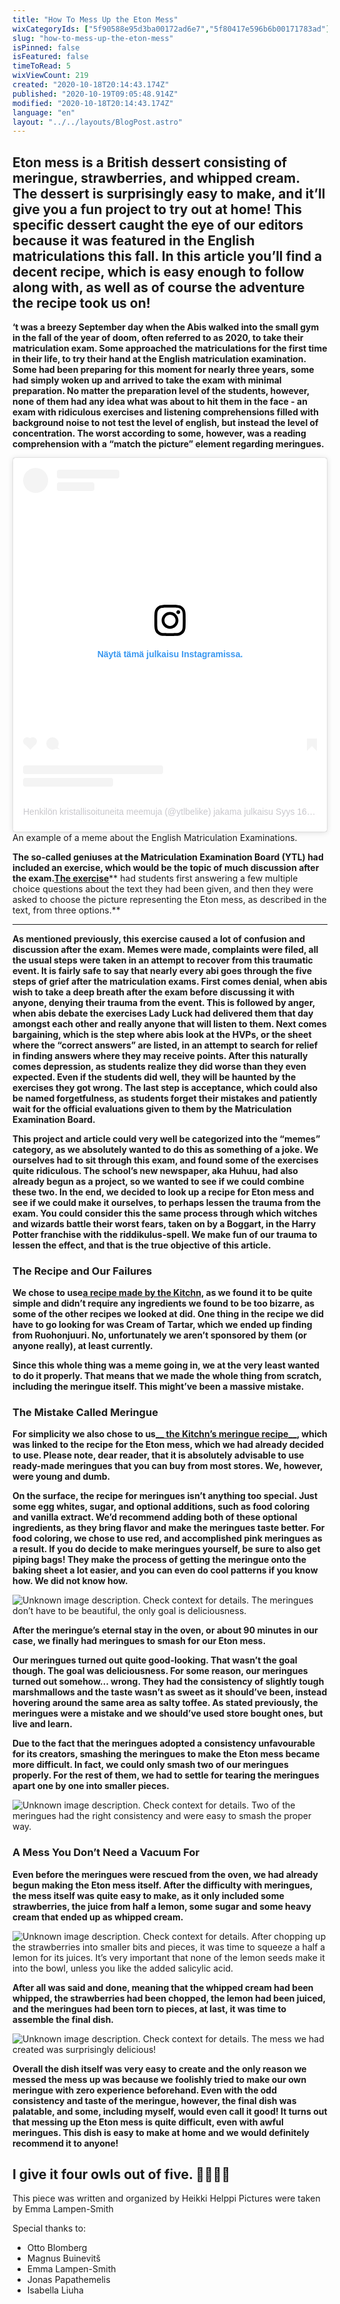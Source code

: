 ```yaml
---
title: "How To Mess Up the Eton Mess"
wixCategoryIds: ["5f90588e95d3ba00172ad6e7","5f80417e596b6b00171783ad"]
slug: "how-to-mess-up-the-eton-mess"
isPinned: false
isFeatured: false
timeToRead: 5
wixViewCount: 219
created: "2020-10-18T20:14:43.174Z"
published: "2020-10-19T09:05:48.914Z"
modified: "2020-10-18T20:14:43.174Z"
language: "en"
layout: "../../layouts/BlogPost.astro"
---
```

## Eton mess is a British dessert consisting of meringue, strawberries, and whipped cream.  The dessert is surprisingly easy to make, and it’ll give you a fun project to try out at home! This specific dessert caught the eye of our editors because it was featured in the English matriculations this fall. In this article you’ll find a decent recipe, which is easy enough to follow along with, as well as of course the adventure the recipe took us on!

**‘t was a breezy September day when the Abis walked into the small gym in the fall of the year of doom, often referred to as 2020, to take their matriculation exam. Some approached the matriculations for the first time in their life, to try their hand at the English matriculation examination. Some had been preparing for this moment for nearly three years, some had simply woken up and arrived to take the exam with minimal preparation. No matter the preparation level of the students, however, none of them had any idea what was about to hit them in the face - an exam with ridiculous exercises and listening comprehensions filled with background noise to not test the level of english, but instead the level of concentration. The worst according to some, however, was a reading comprehension with a “match the picture” element regarding meringues.**

<blockquote class="instagram-media" data-instgrm-permalink="https://www.instagram.com/p/CFNGS9qnbjA/?utm_source=ig_embed&amp;utm_campaign=loading" data-instgrm-version="12" style=" background:#FFF; border:0; border-radius:3px; box-shadow:0 0 1px 0 rgba(0,0,0,0.5),0 1px 10px 0 rgba(0,0,0,0.15); margin: 1px; max-width:540px; min-width:326px; padding:0; width:99.375%; width:-webkit-calc(100% - 2px); width:calc(100% - 2px);"><div style="padding:16px;"> <a href="https://www.instagram.com/p/CFNGS9qnbjA/?utm_source=ig_embed&amp;utm_campaign=loading" style=" background:#FFFFFF; line-height:0; padding:0 0; text-align:center; text-decoration:none; width:100%;" target="_blank"> <div style=" display: flex; flex-direction: row; align-items: center;"> <div style="background-color: #F4F4F4; border-radius: 50%; flex-grow: 0; height: 40px; margin-right: 14px; width: 40px;"></div> <div style="display: flex; flex-direction: column; flex-grow: 1; justify-content: center;"> <div style=" background-color: #F4F4F4; border-radius: 4px; flex-grow: 0; height: 14px; margin-bottom: 6px; width: 100px;"></div> <div style=" background-color: #F4F4F4; border-radius: 4px; flex-grow: 0; height: 14px; width: 60px;"></div></div></div><div style="padding: 19% 0;"></div> <div style="display:block; height:50px; margin:0 auto 12px; width:50px;"><svg width="50px" height="50px" viewBox="0 0 60 60" version="1.1" xmlns="https://www.w3.org/2000/svg" xmlns:xlink="https://www.w3.org/1999/xlink"><g stroke="none" stroke-width="1" fill="none" fill-rule="evenodd"><g transform="translate(-511.000000, -20.000000)" fill="#000000"><g><path d="M556.869,30.41 C554.814,30.41 553.148,32.076 553.148,34.131 C553.148,36.186 554.814,37.852 556.869,37.852 C558.924,37.852 560.59,36.186 560.59,34.131 C560.59,32.076 558.924,30.41 556.869,30.41 M541,60.657 C535.114,60.657 530.342,55.887 530.342,50 C530.342,44.114 535.114,39.342 541,39.342 C546.887,39.342 551.658,44.114 551.658,50 C551.658,55.887 546.887,60.657 541,60.657 M541,33.886 C532.1,33.886 524.886,41.1 524.886,50 C524.886,58.899 532.1,66.113 541,66.113 C549.9,66.113 557.115,58.899 557.115,50 C557.115,41.1 549.9,33.886 541,33.886 M565.378,62.101 C565.244,65.022 564.756,66.606 564.346,67.663 C563.803,69.06 563.154,70.057 562.106,71.106 C561.058,72.155 560.06,72.803 558.662,73.347 C557.607,73.757 556.021,74.244 553.102,74.378 C549.944,74.521 548.997,74.552 541,74.552 C533.003,74.552 532.056,74.521 528.898,74.378 C525.979,74.244 524.393,73.757 523.338,73.347 C521.94,72.803 520.942,72.155 519.894,71.106 C518.846,70.057 518.197,69.06 517.654,67.663 C517.244,66.606 516.755,65.022 516.623,62.101 C516.479,58.943 516.448,57.996 516.448,50 C516.448,42.003 516.479,41.056 516.623,37.899 C516.755,34.978 517.244,33.391 517.654,32.338 C518.197,30.938 518.846,29.942 519.894,28.894 C520.942,27.846 521.94,27.196 523.338,26.654 C524.393,26.244 525.979,25.756 528.898,25.623 C532.057,25.479 533.004,25.448 541,25.448 C548.997,25.448 549.943,25.479 553.102,25.623 C556.021,25.756 557.607,26.244 558.662,26.654 C560.06,27.196 561.058,27.846 562.106,28.894 C563.154,29.942 563.803,30.938 564.346,32.338 C564.756,33.391 565.244,34.978 565.378,37.899 C565.522,41.056 565.552,42.003 565.552,50 C565.552,57.996 565.522,58.943 565.378,62.101 M570.82,37.631 C570.674,34.438 570.167,32.258 569.425,30.349 C568.659,28.377 567.633,26.702 565.965,25.035 C564.297,23.368 562.623,22.342 560.652,21.575 C558.743,20.834 556.562,20.326 553.369,20.18 C550.169,20.033 549.148,20 541,20 C532.853,20 531.831,20.033 528.631,20.18 C525.438,20.326 523.257,20.834 521.349,21.575 C519.376,22.342 517.703,23.368 516.035,25.035 C514.368,26.702 513.342,28.377 512.574,30.349 C511.834,32.258 511.326,34.438 511.181,37.631 C511.035,40.831 511,41.851 511,50 C511,58.147 511.035,59.17 511.181,62.369 C511.326,65.562 511.834,67.743 512.574,69.651 C513.342,71.625 514.368,73.296 516.035,74.965 C517.703,76.634 519.376,77.658 521.349,78.425 C523.257,79.167 525.438,79.673 528.631,79.82 C531.831,79.965 532.853,80.001 541,80.001 C549.148,80.001 550.169,79.965 553.369,79.82 C556.562,79.673 558.743,79.167 560.652,78.425 C562.623,77.658 564.297,76.634 565.965,74.965 C567.633,73.296 568.659,71.625 569.425,69.651 C570.167,67.743 570.674,65.562 570.82,62.369 C570.966,59.17 571,58.147 571,50 C571,41.851 570.966,40.831 570.82,37.631"></path></g></g></g></svg></div><div style="padding-top: 8px;"> <div style=" color:#3897f0; font-family:Arial,sans-serif; font-size:14px; font-style:normal; font-weight:550; line-height:18px;"> Näytä tämä julkaisu Instagramissa.</div></div><div style="padding: 12.5% 0;"></div> <div style="display: flex; flex-direction: row; margin-bottom: 14px; align-items: center;"><div> <div style="background-color: #F4F4F4; border-radius: 50%; height: 12.5px; width: 12.5px; transform: translateX(0px) translateY(7px);"></div> <div style="background-color: #F4F4F4; height: 12.5px; transform: rotate(-45deg) translateX(3px) translateY(1px); width: 12.5px; flex-grow: 0; margin-right: 14px; margin-left: 2px;"></div> <div style="background-color: #F4F4F4; border-radius: 50%; height: 12.5px; width: 12.5px; transform: translateX(9px) translateY(-18px);"></div></div><div style="margin-left: 8px;"> <div style=" background-color: #F4F4F4; border-radius: 50%; flex-grow: 0; height: 20px; width: 20px;"></div> <div style=" width: 0; height: 0; border-top: 2px solid transparent; border-left: 6px solid #f4f4f4; border-bottom: 2px solid transparent; transform: translateX(16px) translateY(-4px) rotate(30deg)"></div></div><div style="margin-left: auto;"> <div style=" width: 0px; border-top: 8px solid #F4F4F4; border-right: 8px solid transparent; transform: translateY(16px);"></div> <div style=" background-color: #F4F4F4; flex-grow: 0; height: 12px; width: 16px; transform: translateY(-4px);"></div> <div style=" width: 0; height: 0; border-top: 8px solid #F4F4F4; border-left: 8px solid transparent; transform: translateY(-4px) translateX(8px);"></div></div></div> <div style="display: flex; flex-direction: column; flex-grow: 1; justify-content: center; margin-bottom: 24px;"> <div style=" background-color: #F4F4F4; border-radius: 4px; flex-grow: 0; height: 14px; margin-bottom: 6px; width: 224px;"></div> <div style=" background-color: #F4F4F4; border-radius: 4px; flex-grow: 0; height: 14px; width: 144px;"></div></div></a><p style=" color:#c9c8cd; font-family:Arial,sans-serif; font-size:14px; line-height:17px; margin-bottom:0; margin-top:8px; overflow:hidden; padding:8px 0 7px; text-align:center; text-overflow:ellipsis; white-space:nowrap;"><a href="https://www.instagram.com/p/CFNGS9qnbjA/?utm_source=ig_embed&amp;utm_campaign=loading" style=" color:#c9c8cd; font-family:Arial,sans-serif; font-size:14px; font-style:normal; font-weight:normal; line-height:17px; text-decoration:none;" target="_blank">Henkilön kristallisoituneita meemuja (@ytlbelike) jakama julkaisu</a> <time style=" font-family:Arial,sans-serif; font-size:14px; line-height:17px;" datetime="2020-09-16T16:47:35+00:00">Syys 16, 2020 kello 9.47 PDT</time></p></div></blockquote> <script async src="//www.instagram.com/embed.js"></script>
An example of a meme about the English Matriculation Examinations.

**The so-called geniuses at the Matriculation Examination Board (YTL) had included an exercise, which would be the topic of much discussion after the exam.**[**__The exercise__**](http://yle.fi/plus/abitreenit/2020/syksy/2020-09-16_EA_fi/index.html#10)** had students first answering a few multiple choice questions about the text they had been given, and then they were asked to choose the picture representing the Eton mess, as described in the text, from three options.**
****
**As mentioned previously, this exercise caused a lot of confusion and discussion after the exam. Memes were made, complaints were filed, all the usual steps were taken in an attempt to recover from this traumatic event. It is fairly safe to say that nearly every abi goes through the five steps of grief after the matriculation exams. First comes denial, when abis wish to take a deep breath after the exam before discussing it with anyone, denying their trauma from the event. This is followed by anger, when abis debate the exercises Lady Luck had delivered them that day amongst each other and really anyone that will listen to them. Next comes bargaining, which is the step where abis look at the HVPs, or the sheet where the “correct answers” are listed, in an attempt to search for relief in finding answers where they may receive points. After this naturally comes depression, as students realize they did worse than they even expected. Even if the students did well, they will be haunted by the exercises they got wrong. The last step is acceptance, which could also be named forgetfulness, as students forget their mistakes and patiently wait for the official evaluations given to them by the Matriculation Examination Board.**

**This project and article could very well be categorized into the “memes” category, as we absolutely wanted to do this as something of a joke. We ourselves had to sit through this exam, and found some of the exercises quite ridiculous. The school’s new newspaper, aka Huhuu, had also already begun as a project, so we wanted to see if we could combine these two. In the end, we decided to look up a recipe for Eton mess and see if we could make it ourselves, to perhaps lessen the trauma from the exam. You could consider this the same process through which witches and wizards battle their worst fears, taken on by a Boggart, in the Harry Potter franchise with the riddikulus-spell. We make fun of our trauma to lessen the effect, and that is the true objective of this article.**

### **The Recipe and Our Failures**

**We chose to use**[**__a recipe made by the Kitchn__**](https://www.thekitchn.com/eton-mess-22995381)**, as we found it to be quite simple and didn’t require any ingredients we found to be too bizarre, as some of the other recipes we looked at did. One thing in the recipe we did have to go looking for was Cream of Tartar, which we ended up finding from Ruohonjuuri. No, unfortunately we aren’t sponsored by them (or anyone really), at least currently.**

**Since this whole thing was a meme going in, we at the very least wanted to do it properly. That means that we made the whole thing from scratch, including the meringue itself. This might’ve been a massive mistake.**

### **The Mistake Called Meringue**

**For simplicity we also chose to us**[**__ the Kitchn’s meringue recipe__**](https://www.thekitchn.com/how-to-make-french-meringue-224412)**, which was linked to the recipe for the Eton mess, which we had already decided to use. Please note, dear reader, that it is absolutely advisable to use ready-made meringues that you can buy from most stores. We, however, were young and dumb.**

**On the surface, the recipe for meringues isn’t anything too special. Just some egg whites, sugar, and optional additions, such as food coloring and vanilla extract. We’d recommend adding both of these optional ingredients, as they bring flavor and make the meringues taste better. For food coloring, we chose to use red, and accomplished pink meringues as a result. If you do decide to make meringues yourself, be sure to also get piping bags! They make the process of getting the meringue onto the baking sheet a lot easier, and you can even do cool patterns if you know how. We did not know how.**

![Unknown image description. Check context for details.](https://static.wixstatic.com/media/a27d24_07a2b207698b49f9aaad836851038fe6~mv2.png) <!-- Original name: 9b43b3_a45a2d43ad11454790a6748bcbd3c893~mv2.jpg -->
The meringues don’t have to be beautiful, the only goal is deliciousness.

**After the meringue’s eternal stay in the oven, or about 90 minutes in our case, we finally had meringues to smash for our Eton mess.**

**Our meringues turned out quite good-looking. That wasn’t the goal though. The goal was deliciousness. For some reason, our meringues turned out somehow… wrong. They had the consistency of slightly tough marshmallows and the taste wasn’t as sweet as it should’ve been, instead hovering around the same area as salty toffee. As stated previously, the meringues were a mistake and we should’ve used store bought ones, but live and learn.**

**Due to the fact that the meringues adopted a consistency unfavourable for its creators, smashing the meringues to make the Eton mess became more difficult. In fact, we could only smash two of our meringues properly.  For the rest of them, we had to settle for tearing the meringues apart one by one into smaller pieces.**

![Unknown image description. Check context for details.](https://static.wixstatic.com/media/a27d24_892d95e277f44a06a0bb3fb0aa59258e~mv2.jpg) <!-- Original name: 9b43b3_065cf652190f4e448577fdf49b55efff~mv2.jpg -->
Two of the meringues had the right consistency and were easy to smash the proper way.

### **A Mess You Don’t Need a Vacuum For**

**Even before the meringues were rescued from the oven, we had already begun making the Eton mess itself. After the difficulty with meringues, the mess itself was quite easy to make, as it only included some strawberries, the juice from half a lemon, some sugar and some heavy cream that ended up as whipped cream.**

![Unknown image description. Check context for details.](https://static.wixstatic.com/media/a27d24_a8a632a5f85d43508b320cff6dd7f340~mv2.jpg) <!-- Original name: 9b43b3_1c78a4db70ca4643ac2a5e8b0c94e3ef~mv2.jpg -->
After chopping up the strawberries into smaller bits and pieces, it was time to squeeze a half a lemon for its juices. It’s very important that none of the lemon seeds make it into the bowl, unless you like the added salicylic acid.

**After all was said and done, meaning that the whipped cream had been whipped, the strawberries had been chopped, the lemon had been juiced, and the meringues had been torn to pieces, at last, it was time to assemble the final dish.**

![Unknown image description. Check context for details.](https://static.wixstatic.com/media/a27d24_f0b42a4f2e8d42808779bcc52ca76af1~mv2.jpg) <!-- Original name: 9b43b3_6dd7d6ec34ec41b394082136c5bf1762~mv2.jpg -->
The mess we had created was surprisingly delicious!

**Overall the dish itself was very easy to create and the only reason we messed the mess up was because we foolishly tried to make our own meringue with zero experience beforehand. Even with the odd consistency and taste of the meringue, however, the final dish was palatable, and some, including myself, would even call it good! It turns out that messing up the Eton mess is quite difficult, even with awful meringues. This dish is easy to make at home and we would definitely recommend it to anyone!**

**I give it four owls out of five. 🦉🦉🦉🦉**
---
This piece was written and organized by Heikki Helppi
Pictures were taken by Emma Lampen-Smith

Special thanks to:
- Otto Blomberg
- Magnus Buinevitš
- Emma Lampen-Smith
- Jonas Papathemelis 
- Isabella Liuha
